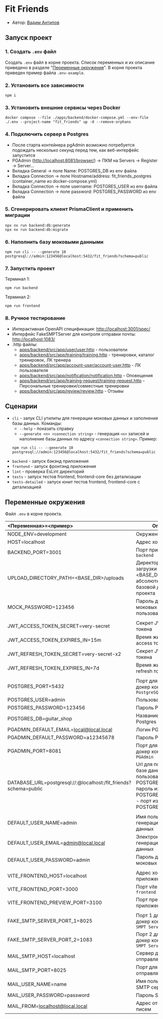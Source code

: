 # Fit Friends

- Автор: [Вадим Антипов](https://up.htmlacademy.ru/nodejs-2/5/user/2299899)

## Запуск проект

### 1. Создать `.env` файл

Создать `.env` файл в корне проекта. Список переменных и их описание приведено в разделе "[Переменные окружения](#переменные-окружения)". В корне проекта приведен пример файла `.env-example`.

### 2. Установить все зависимости

```
npm i
```

### 3. Установить внешние сервисы через Docker

```
docker compose --file ./apps/backend/docker-compose.yml --env-file ./.env --project-name "fit_friends" up -d --remove-orphans
```

### 4. Подключить сервер в Postgres

- После старта контейнера pgAdmin возможно потребуется подождать несколько секунд перед тем, как веб-интерфейс запустится
- PGAdmin ([http://localhost:8081/browser/](http://localhost:8081/browser/)) -> ПКМ на Servers -> Register -> Server...
- Вкладка General -> поле Name: POSTGRES_DB из env файла
- Вкладка Connection -> поле Hostname/address: fit_friends_postgres (container_name из docker-compose.yml)
- Вкладка Connection -> поле username: POSTGRES_USER из env файла
- Вкладка Connection -> поле password: POSTGRES_PASSWORD из env файла

### 5. Сгенерировать клиент PrismaClient и применить миграции

```
npx nx run backend:db:generate
npx nx run backend:db:migrate
```

### 6. Наполнить базу моковыми данными

```
npm run cli -- --generate 10 postgresql://admin:123456@localhost:5432/fit_friends?schema=public
```

### 7. Запустить проект

Терминал 1:

```
npm run backend
```

Терминал 2:

```
npm run frontend
```

### 8. Ручное тестирование

- Интерактивная OpenAPI спецификация: [http://localhost:3001/spec/](http://localhost:3001/spec/)
- Интерфейс FakeSMPTServer для контроля отправки почты: [http://localhost:1083/](http://localhost:1083/)
- .http файлы:
  - [apps/backend/src/app/user/user.http](apps/backend/src/app/user/user.http) - пользователи
  - [apps/backend/src/app/training/training.http](apps/backend/src/app/training/training.http) - тренировки, каталог тренировок, ЛК тренера
  - [apps/backend/src/app/account-user/account-user.http](apps/backend/src/app/account-user/account-user.http) - ЛК пользователя
  - [apps/backend/src/app/notification/notification.http](apps/backend/src/app/notification/notification.http) - Оповещения
  - [apps/backend/src/app/training-request/training-request.http](apps/backend/src/app/training-request/training-request.http) - Персональные тренировки/совместные тренировки
  - [apps/backend/src/app/review/review.http](apps/backend/src/app/review/review.http) - Отзывы

## Сценарии

- `cli` - запук CLI утилиты для генерации моковых данных и заполнения базы данных. Команды:
  - `--help` - показать справку
  - `--generate <n> <connection string>` - генерация `<n>` записей и наполнение базы данных по адресу `<connection string>`. Пример:
  ```
  npm run cli -- --generate 10 postgresql://admin:123456@localhost:5432/fit_friends?schema=public
  ```
- `backend` - запуск бэкэнд приложения
- `frontend` - запуск фронтэнд приложения
- `lint` - проверка EsLint директорий
- `tests` - запуск тестов frontend, frontend-core без детализации
- `tests-detailed` - запуск юнит тестов frontend, frontend-core с детализацией

## Переменные окружения

Файл `.env` в корне проекта.

| <Переменная>=<пример>                                                                  | Описание                                                                                                                                            |
| :------------------------------------------------------------------------------------- | --------------------------------------------------------------------------------------------------------------------------------------------------- |
| NODE_ENV=development                                                                   | Окружение                                                                                                                                           |
| HOST=localhost                                                                         | Адрес хоста                                                                                                                                         |
| BACKEND_PORT=3001                                                                      | Порт приложения `backend`                                                                                                                           |
| UPLOAD_DIRECTORY_PATH=<BASE_DIR>/uploads                                               | Директория для загрузки файло, <BASE_DIR> - указать абсолютный путь до базовой директории проекта                                                   |
| MOCK_PASSWORD=123456                                                                   | Пароль для генерации моковых данных пользователей        |
|                                                                                        |                                                                                                                                                     |
| JWT_ACCESS_TOKEN_SECRET=very-secret                                                    | Секрет JWT access токена                                                                                                                            |
| JWT_ACCESS_TOKEN_EXPIRES_IN=15m                                                        | Время жизни JWT access токена                                                                                                                       |
| JWT_REFRESH_TOKEN_SECRET=very-secret-x2                                                | Секрет JWT refresh токена                                                                                                                           |
| JWT_REFRESH_TOKEN_EXPIRES_IN=7d                                                        | Время жизни JWT refresh токена                                                                                                                      |
|                                                                                        |                                                                                                                                                     |
| POSTGRES_PORT=5432                                                                     | Порт для создания докер контейнера `PostgreSQL`                                                                                                     |
| POSTGRES_USER=admin                                                                    | Пользователь Postgres                                                                                                                               |
| POSTGRES_PASSWORD=123456                                                               | Пароль Postgres                                                                                                                                     |
| POSTGRES_DB=guitar_shop                                                                | Название базы данных Postgres                                                                                                                       |
| PGADMIN_DEFAULT_EMAIL=local@local.local                                                | Логин PGAdmin                                                                                                                                       |
| PGADMIN_DEFAULT_PASSWORD=a12345678                                                     | Пароль PGAdmin                                                                                                                                      |
| PGADMIN_PORT=8081                                                                      | Порт для создания докер контейнера `PGAdmin`                                                                                                        |
| DATABASE_URL=postgresql://<user>:<password>@localhost:<port>/fit_friends?schema=public | Url для подключения к базе данных: <user> - пользователь из POSTGRES_USER, <password> - пароль из POSTGRES_PASSWORD, <port> - порт из POSTGRES_PORT |
|                                                                                        |                                                                                                                                                     |
| DEFAULT_USER_NAME=admin                                                                | Имя пользователя для генерации моковых данных                                                                                                       |
| DEFAULT_USER_EMAIL=admin@local.local                                                   | Электронная почта для генерации моковых данных                                                                                                      |
| DEFAULT_USER_PASSWORD=admin                                                            | Пароль для генерации моковых данных                                                                                                                 |
|                                                                                        |                                                                                                                                                     |
| VITE_FRONTEND_HOST=localhost                                                           | Адрес хоста приложения `frontend`                                                                                                                   |
| VITE_FRONTEND_PORT=3000                                                                | Порт vite приложения `frontend`                                                                                                                     |
| VITE_FRONTEND_PREVIEW_PORT=3100                                                        | Порт превью vite приложения `frontend`                                                                                                              |
|                                                                                        |                                                                                                                                                     |
| FAKE_SMTP_SERVER_PORT_1=8025                                                           | Порт 1 для создания докер контейнера `Fake SMPT Server`                                                                                             |
| FAKE_SMTP_SERVER_PORT_2=1083                                                           | Порт 2 для создания докер контейнера `Fake SMPT Server`                                                                                             |
| MAIL_SMTP_HOST=localhost                                                               | Сервер для отправляемых писем                                                                                                                       |
| MAIL_SMTP_PORT=8025                                                                    | Порт для отправляемых писем                                                                                                                         |
| MAIL_USER_NAME=name                                                                    | Имя пользователя SMTP сервера                                                                                                                       |
| MAIL_USER_PASSWORD=password                                                            | Пароль SMTP сервера                                                                                                                                 |
| MAIL_FROM=localhost@local.local                                                        | Адрес отправителя писем                                                                                                                             |
